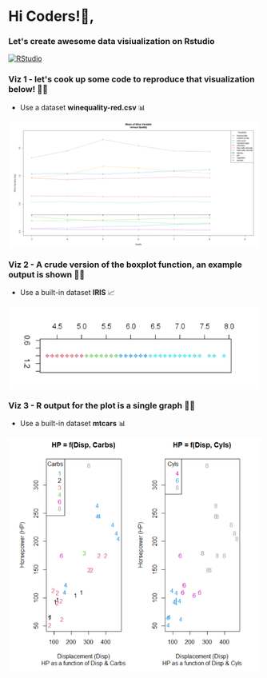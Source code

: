 <p>
  <h1 align="left"><b>Hi Coders!👋,</b></h1>
</p>

### Let's create awesome data visiualization on Rstudio 
<a target="_blank" href="https://www.rstudio.com/">
  <img alt="RStudio" src="https://img.shields.io/badge/RStudio-black?logo=rstudio&style=for-the-badge" height="28"/>
</a>

### Viz 1 - let's cook up some code to reproduce that visualization below! 🚀✨
 - Use a dataset **winequality-red.csv** 📊
<img align="center" alt="GIF" src="https://github.com/DJJamsran/images/blob/main/snp1.png" width="750"/>

### Viz 2 - A crude version of the boxplot function, an example output is shown 🚀✨
 - Use a built-in dataset **IRIS** 📈
<img align="center" alt="GIF" src="https://github.com/DJJamsran/images/blob/main/snp2.png" width="750"/>

### Viz 3 - R output for the plot is a single graph 🚀✨
- Use a built-in dataset **mtcars** 📊
<img align="center" alt="GIF" src="https://github.com/DJJamsran/images/blob/main/snp3.png" width="750"/>
